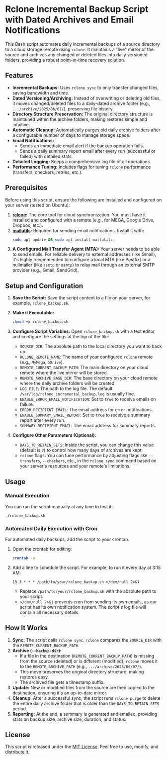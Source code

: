 # Rclone Incremental Backup Script with Dated Archives and Email Notifications

This Bash script automates daily incremental backups of a source directory to a cloud storage remote using `rclone`. It maintains a "live" mirror of the source and archives any changed or deleted files into daily versioned folders, providing a robust point-in-time recovery solution.

## Features

-   **Incremental Backups:** Uses `rclone sync` to only transfer changed files, saving bandwidth and time.
-   **Dated Versioning/Archiving:** Instead of overwriting or deleting old files, it moves changed/deleted files to a daily-dated archive folder (e.g., `.../archive/2025/06/07/`), preserving file history.
-   **Directory Structure Preservation:** The original directory structure is maintained within the archive folders, making restores simple and intuitive.
-   **Automatic Cleanup:** Automatically purges old daily archive folders after a configurable number of days to manage storage space.
-   **Email Notifications:**
    -   Sends an immediate email alert if the backup operation fails.
    -   Sends a daily summary report email after every run (successful or failed) with detailed stats.
-   **Detailed Logging:** Keeps a comprehensive log file of all operations.
-   **Performance Tuning:** Includes flags for tuning `rclone` performance (transfers, checkers, retries, etc.).

## Prerequisites

Before using this script, ensure the following are installed and configured on your server (tested on Ubuntu):

1.  **[rclone](https://rclone.org/install/):** The core tool for cloud synchronization. You must have it installed and configured with a remote (e.g., for MEGA, Google Drive, Dropbox, etc.).
2.  **[mailutils](https://www.gnu.org/software/mailutils/):** Required for sending email notifications. Install it with:
    ```bash
    sudo apt update && sudo apt install mailutils
    ```
3.  **A Configured Mail Transfer Agent (MTA):** Your server needs to be able to send emails. For reliable delivery to external addresses (like Gmail), it's highly recommended to configure a local MTA (like Postfix) or a nullmailer (like `ssmtp` or `msmtp`) to relay mail through an external SMTP provider (e.g., Gmail, SendGrid).

## Setup and Configuration

1.  **Save the Script:** Save the script content to a file on your server, for example, `rclone_backup.sh`.

2.  **Make it Executable:**
    ```bash
    chmod +x rclone_backup.sh
    ```

3.  **Configure Script Variables:** Open `rclone_backup.sh` with a text editor and configure the settings at the top of the file:

    -   `SOURCE_DIR`: The absolute path to the local directory you want to back up.
    -   `RCLONE_REMOTE_NAME`: The name of your configured `rclone` remote (e.g., `MyMega`, `GDrive`).
    -   `REMOTE_CURRENT_BACKUP_PATH`: The main directory on your cloud remote where the live mirror will be stored.
    -   `REMOTE_ARCHIVE_BASE_DIR`: The base directory on your cloud remote where the daily archive folders will be created.
    -   `LOG_FILE`: The path to the log file. The default `/var/log/rclone_incremental_backup.log` is usually fine.
    -   `ENABLE_ERROR_EMAIL_NOTIFICATION`: Set to `true` to receive emails on failure.
    -   `ERROR_RECIPIENT_EMAIL`: The email address for error notifications.
    -   `ENABLE_SUMMARY_EMAIL_REPORT`: Set to `true` to receive a summary report after every run.
    -   `SUMMARY_RECIPIENT_EMAIL`: The email address for summary reports.

4.  **Configure Other Parameters (Optional):**
    -   `DAYS_TO_RETAIN_SETS`: Inside the script, you can change this value (default is `7`) to control how many days of archives are kept.
    -   `rclone` flags: You can tune performance by adjusting flags like `--transfers`, `--checkers`, etc., in the `rclone sync` command based on your server's resources and your remote's limitations.

## Usage

### Manual Execution

You can run the script manually at any time to test it:
```bash
./rclone_backup.sh
```

### Automated Daily Execution with Cron

For automated daily backups, add the script to your crontab.

1.  Open the crontab for editing:
    ```bash
    crontab -e
    ```

2.  Add a line to schedule the script. For example, to run it every day at 3:15 AM:
    ```cron
    15 3 * * * /path/to/your/rclone_backup.sh >/dev/null 2>&1
    ```
    -   Replace `/path/to/your/rclone_backup.sh` with the absolute path to your script.
    -   `>/dev/null 2>&1` prevents cron from sending its own emails, as our script has its own notification system. The script's log file will contain all necessary details.

## How It Works

1.  **Sync:** The script calls `rclone sync`. `rclone` compares the `SOURCE_DIR` with the `REMOTE_CURRENT_BACKUP_PATH`.
2.  **Archive (`--backup-dir`):**
    -   If a file in the destination (`REMOTE_CURRENT_BACKUP_PATH`) is missing from the source (deleted) or is different (modified), `rclone` moves it to the `REMOTE_ARCHIVE_PATH` (e.g., `.../archive/2025/06/07/`).
    -   This move preserves the original directory structure, making restores easy.
    -   The archived file gets a timestamp suffix.
3.  **Update:** New or modified files from the source are then copied to the destination, ensuring it's an up-to-date mirror.
4.  **Cleanup:** After a successful sync, the script runs `rclone purge` to delete the entire daily archive folder that is older than the `DAYS_TO_RETAIN_SETS` period.
5.  **Reporting:** At the end, a summary is generated and emailed, providing stats on backup size, archive size, duration, and status.

## License

This script is released under the [MIT License](https://opensource.org/licenses/MIT). Feel free to use, modify, and distribute it.
